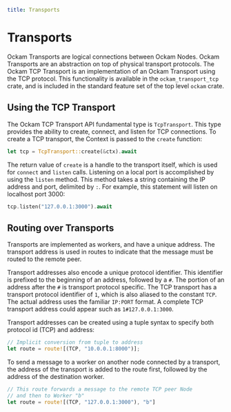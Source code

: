 ```yaml
title: Transports
```

# Transports

Ockam Transports are logical connections between Ockam Nodes. Ockam Transports
are an abstraction on top of physical transport protocols. The Ockam TCP
Transport is an implementation of an Ockam Transport using the TCP protocol.
This functionality is available in the `ockam_transport_tcp` crate, and is
included in the standard feature set of the top level `ockam` crate.

## Using the TCP Transport

The Ockam TCP Transport API fundamental type is `TcpTransport`. This type
provides the ability to create, connect, and listen for TCP connections. To
create a TCP transport, the Context is passed to the `create` function:

```rust
let tcp = TcpTransport::create(&ctx).await
```

The return value of `create` is a handle to the transport itself, which is used
for `connect` and `listen` calls. Listening on a local port is accomplished by
using the `listen` method. This method takes a string containing the IP address
and port, delimited by `:`. For example, this statement will listen on
localhost port 3000:

```rust
tcp.listen("127.0.0.1:3000").await
```

## Routing over Transports

Transports are implemented as workers, and have a unique address. The transport
address is used in routes to indicate that the message must be routed to the
remote peer.

Transport addresses also encode a unique protocol identifier. This identifier
is prefixed to the beginning of an address, followed by a `#`. The portion of
an address after the `#` is transport protocol specific. The TCP transport has
a transport protocol identifier of `1`, which is also aliased to the constant
`TCP`. The actual address uses the familiar `IP:PORT` format. A complete TCP
transport address could appear such as `1#127.0.0.1:3000`.

Transport addresses can be created using a tuple syntax to specify both
protocol id (TCP) and address:

```rust
// Implicit conversion from tuple to address
let route = route![(TCP, "10.0.0.1:8000")];
```

To send a message to a worker on another node connected by a transport, the
address of the transport is added to the route first, followed by the address
of the destination worker.

```rust
// This route forwards a message to the remote TCP peer Node
// and then to Worker "b"
let route = route![(TCP, "127.0.0.1:3000"), "b"]
```
